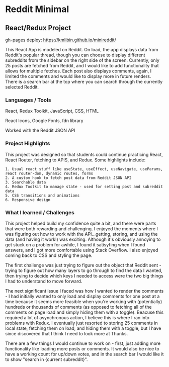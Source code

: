 # Reddit Minimal
## React/Redux Project

gh-pages deploy: https://kmlibin.github.io/minireddit/

This React App is modeled on Reddit. On load, the app displays data from Reddit's popular thread, though you can choose to display different subreddits from the sidebar on the right side of the screen. Currently, only 25 posts are fetched from Reddit, and I would like to add functionality that allows for multiple fetches. Each post also displays comments, again, I limited the comments and would like to display more in future renders. There is a search bar at the top where you can search through the currently selected Reddit. 

### Languages / Tools

React, Redux Toolkit, JavaScript, CSS, HTML

React Icons, Google Fonts, fdn library

Worked with the Reddit JSON API

### Project Highlights

This project was designed so that students could continue practicing React, React Router, fetching to APIS, and Redux. Some highlights include:

    1. Usual react stuff like useState, useEffect, useNavigate, useParams, react router-dom, dynamic routes, forms
    2. A custom hook to fetch post data from Reddit JSON API
    3. Searchable data
    4. Redux Toolkit to manage state - used for setting post and subreddit data
    5. CSS transitions and animations
    6. Responsive design
    

### What I learned / Challenges

This project helped build my confidence quite a bit, and there were parts that were both rewarding and challenging. I enjoyed the moments where I was figuring out how to work with the API...getting, storing, and using the data (and having it work!) was exciting. Although it's obviously annoying to get stuck on a problem for awhile, I found it satisyfing when I found answers, and I got more comfortable using Stack Overflow. I also enjoyed coming back to CSS and styling the page. 

The first challenge was just trying to figure out the object that Reddit sent - trying to figure out how many layers to go through to find the data I wanted, then trying to decide which keys I needed to access were the two big things I had to understand to move forward. 

The next significant issue I faced was how I wanted to render the comments - I had initially wanted to only load and display comments for one post at a time because it seems more feasible when you're working with (potentially) hundreds or thousands of comments (as opposed to fetching all of the comments on page load and simply hiding them with a toggle). Beacuse this required a lot of asynchronous action, I believe this is where I ran into problems with Redux. I eventually just resorted to storing 25 comments in local state, fetching them on load, and hiding them with a toggle, but I have since discovered that I think I need to look more at Thunks.

There are a few things I would continue to work on - first, just adding more functionality like loading more posts or comments. It would also be nice to have a working count for up/down votes, and in the search bar I would like it to show "search in {current subreddit}". 
